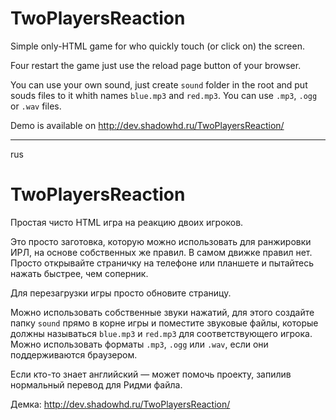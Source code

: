 # TwoPlayersReaction

Simple only-HTML game for who quickly touch (or click on) the screen.

Four restart the game just use the reload page button of your browser.

You can use your own sound, just create `sound` folder in the root and put souds files to it whith names `blue.mp3` and `red.mp3`. You can use `.mp3`, `.ogg` or `.wav` files.

Demo is available on http://dev.shadowhd.ru/TwoPlayersReaction/

---

rus

# TwoPlayersReaction

Простая чисто HTML игра на реакцию двоих игроков.

Это просто заготовка, которую можно использовать для ранжировки ИРЛ, на основе собственных же правил. В самом движке правил нет. Просто открывайте страничку на телефоне или планшете и пытайтесь нажать быстрее, чем соперник.

Для перезагрузки игры просто обновите страницу.

Можно использовать собственные звуки нажатий, для этого создайте папку `sound` прямо в корне игры и поместите звуковые файлы, которые должны называться `blue.mp3` и `red.mp3` для соответствующего игрока. Можно использовать форматы `.mp3`, `.ogg` или `.wav`, если они поддерживаются браузером.

Если кто-то знает английский — может помочь проекту, запилив нормальный перевод для Ридми файла.

Демка: http://dev.shadowhd.ru/TwoPlayersReaction/